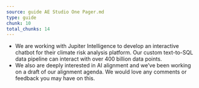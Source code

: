 ```yaml
---
source: guide AE Studio One Pager.md
type: guide
chunk: 10
total_chunks: 14
---
```


* We are working with Jupiter Intelligence to develop an interactive chatbot for their climate risk analysis platform.  Our custom text-to-SQL data pipeline can interact with over 400 billion data points. 
* We also are deeply interested in AI alignment and we’ve been working on a draft of our alignment agenda.  We would love any comments or feedback you may have on this.